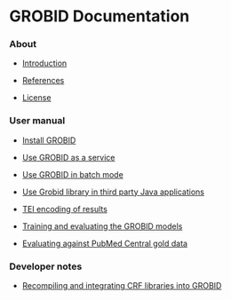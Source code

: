 <h1>GROBID Documentation</h1>


<h3>About</h3>

* [Introduction](Introduction.md)

* [References](References.md)

* [License](License.md)

<h3>User manual</h3>

* [Install GROBID](Install-Grobid.md)

* [Use GROBID as a service](Grobid-service.md)

* [Use GROBID in batch mode](Grobid-batch.md)

* [Use Grobid library in third party Java applications](Grobid-java-library.md)

* [TEI encoding of results](TEI-encoding-of-results.md)

* [Training and evaluating the GROBID models](Training-the-models-of-Grobid.md)

* [Evaluating against PubMed Central gold data](Evaluation-against-a-PubMedCentral-set.md)

<h3>Developer notes</h3>

* [Recompiling and integrating CRF libraries into GROBID](Recompiling-and-integrating-CRF-libraries.md)


